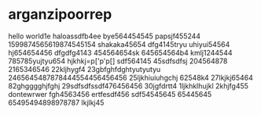 # arganzipoorrep
hello world1e
haloassdfb4ee
bye564454545
papsjf455244
1599874565619874545154
shakaka45654
dfg4145tryu
uhiyui54564
hj654654456
dfgdfg4143
454564654sk
645654564b4
kmlj1244544
785785yujtyu654
hjkhkj=p['p'p[]
sdf564145
45sdfsdfsj
204564878
2165346546
22kljhygf4
23gbfghfdghtyutyutyu
2465645487878444554456456456
25ljkhiuiuhgchj
62548k4
27lkjkj65464
82ghgggghjfghj
29sdfsdfssdf476456456
30jgfdrtt4
1ljkhklhujkl
2khjfg455
dontewrwer
fgh4563456
ertfesdf456
sdf54545645
65445645
65495494898978787
lkjlkj45
